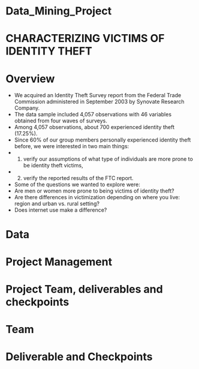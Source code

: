 # Data_Mining_Project

# CHARACTERIZING VICTIMS OF IDENTITY THEFT

# Overview

+ We acquired an Identity Theft Survey report from the Federal Trade Commission administered in September 2003 by Synovate Research Company.
+ The data sample included 4,057 observations with 46 variables obtained from four waves of surveys. 
+ Among 4,057 observations, about 700 experienced identity theft (17.25%). 
+ Since 60% of our group members personally experienced identity theft before, we were interested in two main things: 
+ 1. verify our assumptions of what type of individuals are more prone to be identity theft victims, 
+ 2. verify the reported results of the FTC report. 
+ Some of the questions we wanted to explore were: 
+ Are men or women more prone to being victims of identity theft? 
+ Are there differences in victimization depending on where you live: region and urban vs. rural setting? 
+ Does internet use make a difference?

# Data

# Project Management

# Project Team, deliverables and checkpoints

# Team

# Deliverable and Checkpoints
